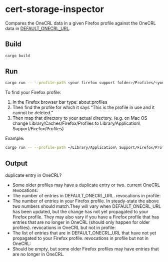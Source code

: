 # cert-storage-inspector

 Compares the OneCRL data in a given Firefox profile against 
 the OneCRL data in [DEFAULT_ONECRL_URL](https://firefox.settings.services.mozilla.com/v1/buckets/security-state/collections/onecrl/records).
 
## Build
```sh
cargo build
```

## Run
```sh
cargo run -- --profile-path <your firefox support folder>/Profiles/<your profile directory>
```

To find your Firefox profile:
1. In the Firefox browser bar type:  about:profiles
2. Then find the profile for which it says “This is the profile in use and it cannot be deleted.”
3. Then map that directory to your actual directory. 
(e.g. on Mac OS change Library/Caches/Firefox/Profiles to Library/Application\ Support/Firefox/Profiles)

Example:
```sh
cargo run -- --profile-path ~/Library/Application\ Support/Firefox/Profiles/4q9eeccp.yourFFprofileName
```

## Output

duplicate entry in OneCRL? 
* Some older profiles may have a duplicate entry or two.
current OneCRL revocations: 
* The number of entries in DEFAULT_ONECRL_URL.
revocations in profile: 
* The number of entries in your Firefox profile. In steady-state the above two numbers should match.They will vary when DEFAULT_ONECRL_URL has been updated, but the change has not yet propagated to your Firefox profile. They may also vary if you have a Firefox profile that has entries that are no longer in OneCRL (should only happen for older profiles).
revocations in OneCRL but not in profile:
* The list of entries that are in DEFAULT_ONECRL_URL that have not yet propagated to your Firefox profile.
revocations in profile but not in OneCRL:
* Should be empty, but some older Firefox profiles may have entries that are no longer in OneCRL.
